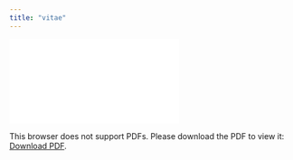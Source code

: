 ```yaml
---
title: "vitae"
---
```


<object data="../goehring-cv-new-format.pdf" type="application/pdf" width="700px" height="700px">
    <embed src="../goehring-cv-new-format.pdf">
        <p>This browser does not support PDFs. Please download the PDF to view it: <a href="../goehring-cv-new-format.pdf">Download PDF</a>.</p>
    </embed>
</object>